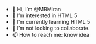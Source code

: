 - 👋 Hi, I’m @MRMiran
- 👀 I’m interested in HTML 5
- 🌱 I’m currently learning HTML 5
- 💞️ I’m  not looking to collaborate.
- 📫 How to reach me: know idea

<!---
MRMiran/MRMiran is a ✨ special ✨ repository because its `README.md` (this file) appears on your GitHub profile.
You can click the Preview link to take a look at your changes.
--->

